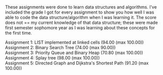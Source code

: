 These assignments were done to learn data structures and algorithms. I've included the grade I got for every assignment to show you how well I was able to code the data structure/algorithm when I was learning it. The score does not == my current knowledge of that data structure; these were made first semester sophomore year as I was learning about these concepts for the first time.  

Assignment 1: LIST implemented at linked cells (94.00 (max 100.00))  
Assignment 2: Binary Search Tree (74.00 (max 90.00))  
Assignment 3: Priority Queue and Binary Heap (70.80 (max 100.00))  
Assignment 4: Splay tree (98.00 (max 100.00))  
Assignment 5: Directed Graph and Dijkstra's Shortest Path (91.20 (max 100.00))  
